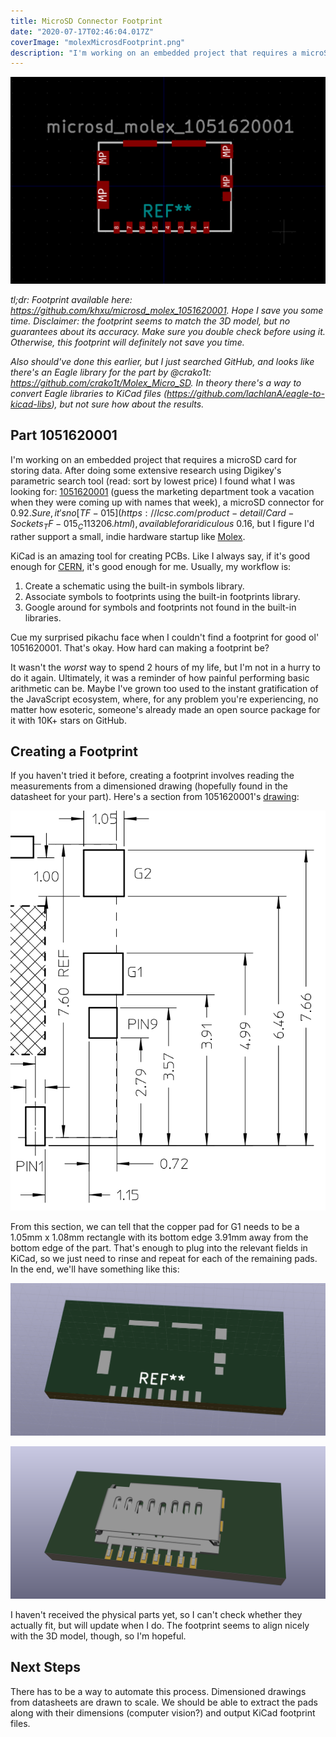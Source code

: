 ```yaml
---
title: MicroSD Connector Footprint
date: "2020-07-17T02:46:04.017Z"
coverImage: "molexMicrosdFootprint.png"
description: "I'm working on an embedded project that requires a microSD card for storing data. After doing some"
---
```

![KiCad footprint of a Molex microSD connector](./molexMicrosdFootprint.png)

*tl;dr: Footprint available here: https://github.com/khxu/microsd_molex_1051620001. Hope I save you some time. Disclaimer: the footprint seems to match the 3D model, but no guarantees about its accuracy. Make sure you double check before using it. Otherwise, this footprint will definitely not save you time.*

*Also should've done this earlier, but I just searched GitHub, and looks like there's an Eagle library for the part by @crako1t: https://github.com/crako1t/Molex_Micro_SD. In theory there's a way to convert Eagle libraries to KiCad files (https://github.com/lachlanA/eagle-to-kicad-libs), but not sure how about the results.*

## Part 1051620001
I'm working on an embedded project that requires a microSD card for storing data. After doing some extensive research using Digikey's parametric search tool (read: sort by lowest price) I found what I was looking for: [1051620001](https://www.digikey.com/product-detail/en/molex/1051620001/WM14405CT-ND/6133135) (guess the marketing department took a vacation when they were coming up with names that week), a microSD connector for $0.92. Sure, it's no [TF-015](https://lcsc.com/product-detail/Card-Sockets_TF-015_C113206.html), available for a ridiculous ~$0.16, but I figure I'd rather support a small, indie hardware startup like [Molex](https://en.wikipedia.org/wiki/Molex).

KiCad is an amazing tool for creating PCBs. Like I always say, if it's good enough for [CERN](https://home.cern/news/news/computing/kicad-software-gets-cern-treatment), it's good enough for me. Usually, my workflow is:

1. Create a schematic using the built-in symbols library.
2. Associate symbols to footprints using the built-in footprints library.
3. Google around for symbols and footprints not found in the built-in libraries.

Cue my surprised pikachu face when I couldn't find a footprint for good ol' 1051620001. That's okay. How hard can making a footprint be?

It wasn't the *worst* way to spend 2 hours of my life, but I'm not in a hurry to do it again. Ultimately, it was a reminder of how painful performing basic arithmetic can be. Maybe I've grown too used to the instant gratification of the JavaScript ecosystem, where, for any problem you're experiencing, no matter how esoteric, someone's already made an open source package for it with 10K+ stars on GitHub.

## Creating a Footprint

If you haven't tried it before, creating a footprint involves reading the measurements from a dimensioned drawing (hopefully found in the datasheet for your part). Here's a section from 1051620001's [drawing](https://www.molex.com/pdm_docs/sd/1051620001_sd.pdf):

![portion of dimensioned drawing of 1051620001](./dimensionedDrawing.png)

From this section, we can tell that the copper pad for G1 needs to be a 1.05mm x 1.08mm rectangle with its bottom edge 3.91mm away from the bottom edge of the part. That's enough to plug into the relevant fields in KiCad, so we just need to rinse and repeat for each of the remaining pads. In the end, we'll have something like this:

![3D model of KiCad footprint](./3dViewerNoModel.png)

![3D model of KiCad footprint with 3D model of connector](./molexMicrosd3dView.png)

I haven't received the physical parts yet, so I can't check whether they actually fit, but will update when I do. The footprint seems to align nicely with the 3D model, though, so I'm hopeful.

## Next Steps

There has to be a way to automate this process. Dimensioned drawings from datasheets are drawn to scale. We should be able to extract the pads along with their dimensions (computer vision?) and output KiCad footprint files.